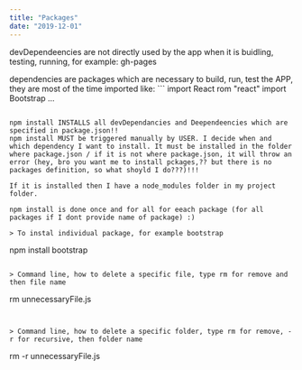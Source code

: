 ```yaml
---
title: "Packages"
date: "2019-12-01"
---
```


devDependeencies are not directly used by the app when it is buidling, testing, running, for example: gh-pages

dependencies are packages which are necessary to build, run, test the APP, they are most of the time imported like: ```
import React rom "react"
import Bootstrap ...
```

npm install INSTALLS all devDependancies and Deependeencies which are specified in package.json!!
npm install MUST be triggered manually by USER. I decide when and which dependency I want to install. It must be installed in the folder where package.json / if it is not where package.json, it will throw an error (hey, bro you want me to install pckages,?? but there is no packages definition, so what shoyld I do???)!!! 

If it is installed then I have a node_modules folder in my project folder.

npm install is done once and for all for eeach package (for all packages if I dont provide name of package) :)

> To instal individual package, for example bootstrap
```
npm install bootstrap
```

> Command line, how to delete a specific file, type rm for remove and then file name
```
rm unnecessaryFile.js
```


> Command line, how to delete a specific folder, type rm for remove, -r for recursive, then folder name
```
rm -r unnecessaryFile.js
```
